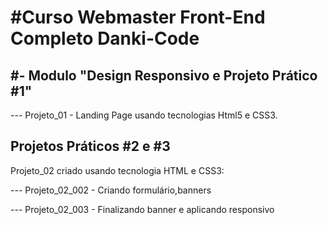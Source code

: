 # #Curso Webmaster Front-End Completo Danki-Code

## #- Modulo "Design Responsivo e Projeto Prático #1"
--- Projeto_01 - Landing Page usando tecnologias Html5 e CSS3.



## Projetos Práticos #2 e #3 

Projeto_02 criado usando tecnologia HTML e CSS3:

--- Projeto_02_002 - Criando formulário,banners

--- Projeto_02_003 - Finalizando banner e aplicando responsivo
